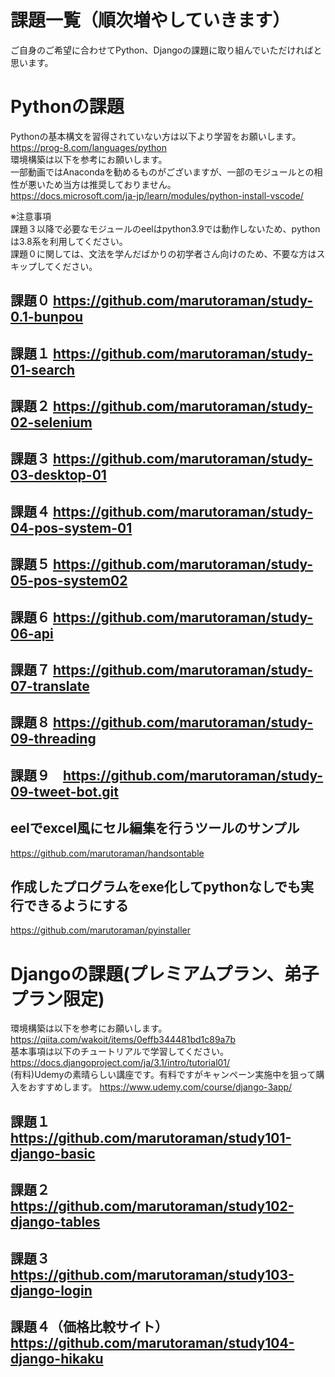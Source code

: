 # 課題一覧（順次増やしていきます）
ご自身のご希望に合わせてPython、Djangoの課題に取り組んでいただければと思います。

# Pythonの課題
Pythonの基本構文を習得されていない方は以下より学習をお願いします。<br>
https://prog-8.com/languages/python<br>
環境構築は以下を参考にお願いします。<br>
一部動画ではAnacondaを勧めるものがございますが、一部のモジュールとの相性が悪いため当方は推奨しておりません。<br>
https://docs.microsoft.com/ja-jp/learn/modules/python-install-vscode/<br>

※注意事項<BR>
課題３以降で必要なモジュールのeelはpython3.9では動作しないため、pythonは3.8系を利用してください。<br>
課題０に関しては、文法を学んだばかりの初学者さん向けのため、不要な方はスキップしてください。

## 課題０  https://github.com/marutoraman/study-0.1-bunpou
## 課題１  https://github.com/marutoraman/study-01-search
## 課題２  https://github.com/marutoraman/study-02-selenium
## 課題３  https://github.com/marutoraman/study-03-desktop-01
## 課題４  https://github.com/marutoraman/study-04-pos-system-01
## 課題５  https://github.com/marutoraman/study-05-pos-system02
## 課題６  https://github.com/marutoraman/study-06-api
## 課題７  https://github.com/marutoraman/study-07-translate
## 課題８  https://github.com/marutoraman/study-09-threading
## 課題９　https://github.com/marutoraman/study-09-tweet-bot.git

## eelでexcel風にセル編集を行うツールのサンプル
https://github.com/marutoraman/handsontable

## 作成したプログラムをexe化してpythonなしでも実行できるようにする
https://github.com/marutoraman/pyinstaller

# Djangoの課題(プレミアムプラン、弟子プラン限定)
環境構築は以下を参考にお願いします。
https://qiita.com/wakoit/items/0effb344481bd1c89a7b <br>
基本事項は以下のチュートリアルで学習してください。
https://docs.djangoproject.com/ja/3.1/intro/tutorial01/ <br>
(有料)Udemyの素晴らしい講座です。有料ですがキャンペーン実施中を狙って購入をおすすめします。
https://www.udemy.com/course/django-3app/
## 課題１  https://github.com/marutoraman/study101-django-basic
## 課題２  https://github.com/marutoraman/study102-django-tables
## 課題３  https://github.com/marutoraman/study103-django-login
## 課題４（価格比較サイト）　https://github.com/marutoraman/study104-django-hikaku

